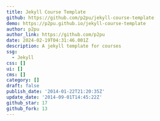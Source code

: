 ```yaml
---
title: Jekyll Course Template
github: https://github.com/p2pu/jekyll-course-template
demo: https://p2pu.github.io/jekyll-course-template
author: p2pu
author_link: https://github.com/p2pu
date: 2024-02-19T04:31:46.001Z
description: A jekyll template for courses
ssg:
  - Jekyll
css: []
ui: []
cms: []
category: []
draft: false
publish_date: '2014-01-22T21:20:35Z'
update_date: '2014-09-01T14:45:22Z'
github_star: 17
github_fork: 13
---
```

